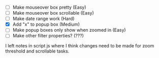- [ ] Make mouseover box pretty (Easy)
- [ ] Make mouseover box scrollable (Easy)
- [ ] Make date range work (Hard)
- [x] Add "x" to popup box (Medium)
- [ ] Make popup boxes only show when zoomed in (Easy) 
- [ ] Make other filter properties? (???)

I left notes in script js where I think changes need to be made for zoom threshold and scrollable tasks.